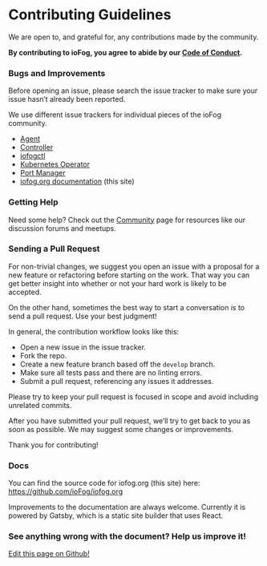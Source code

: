 # Contributing Guidelines

We are open to, and grateful for, any contributions made by the community.

**By contributing to ioFog, you agree to abide by our [Code of Conduct](code-of-conduct.html).**

### Bugs and Improvements

Before opening an issue, please search the issue tracker to make sure your issue hasn’t already been reported.

We use different issue trackers for individual pieces of the ioFog community.

- [Agent](https://github.com/ioFog/Agent/issues)
- [Controller](https://github.com/ioFog/Controller/issues)
- [iofogctl](https://github.com/eclipse-iofog/iofogctl/issues)
- [Kubernetes Operator](https://github.com/eclipse-iofog/iofog-operator/issues)
- [Port Manager](https://github.com/eclipse-iofog/port-manager/issues)
- [iofog.org documentation](https://github.com/ioFog/iofog.org/issues) (this site)

### Getting Help

Need some help? Check out the [Community](/community.html) page for resources like our discussion forums and meetups.

### Sending a Pull Request

For non-trivial changes, we suggest you open an issue with a proposal for a new feature or refactoring before starting on the work. That way you can get better insight into whether or not your hard work is likely to be accepted.

On the other hand, sometimes the best way to start a conversation _is_ to send a pull request. Use your best judgment!

In general, the contribution workflow looks like this:

- Open a new issue in the issue tracker.
- Fork the repo.
- Create a new feature branch based off the `develop` branch.
- Make sure all tests pass and there are no linting errors.
- Submit a pull request, referencing any issues it addresses.

Please try to keep your pull request is focused in scope and avoid including unrelated commits.

After you have submitted your pull request, we’ll try to get back to you as soon as possible. We may suggest some changes or improvements.

Thank you for contributing!

### Docs

You can find the source code for iofog.org (this site) here: <https://github.com/ioFog/iofog.org>

Improvements to the documentation are always welcome. Currently it is powered by Gatsby, which is a static site builder that uses React.

<aside class="notifications contribute">
  <h3><img src="/images/icos/ico-github.svg" alt="">See anything wrong with the document? Help us improve it!</h3>
  <a href="https://github.com/eclipse-iofog/iofog.org/edit/develop/content/docs/3.0/contributing/guidelines.md"
    target="_blank">
    <p>Edit this page on Github!</p>
  </a>
</aside>
